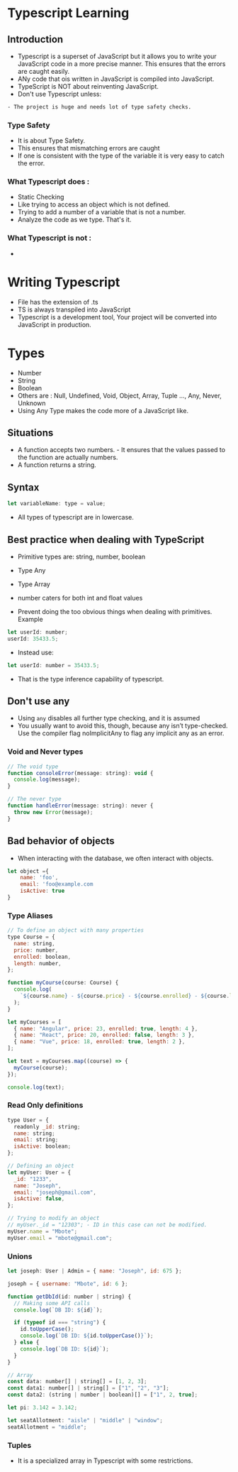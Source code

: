 # Typescript Learning

## Introduction

- Typescript is a superset of JavaScript but it allows you to write your JavaScript code in a more precise manner. This ensures that the errors are caught easily.
- ANy code that ois written in JavaScript is compiled into JavaScript.
- TypeScript is NOT about reinventing JavaScript.
- Don't use Typescript unless:

```sh
- The project is huge and needs lot of type safety checks.
```

### Type Safety

- It is about Type Safety.
- This ensures that mismatching errors are caught
- If one is consistent with the type of the variable it is very easy to catch the error.

### What Typescript does :

- Static Checking
- Like trying to access an object which is not defined.
- Trying to add a number of a variable that is not a number.
- Analyze the code as we type. That's it.

### What Typescript is not :

-

# Writing Typescript

- File has the extension of .ts
- TS is always transpiled into JavaScript
- Typescript is a development tool, Your project will be converted into JavaScript in production.

# Types

- Number
- String
- Boolean
- Others are : Null, Undefined, Void, Object, Array, Tuple ..., Any, Never, Unknown
- Using Any Type makes the code more of a JavaScript like.

## Situations

- A function accepts two numbers. - It ensures that the values passed to the function are actually numbers.
- A function returns a string.

## Syntax

```javascript
let variableName: type = value;
```

- All types of typescript are in lowercase.

## Best practice when dealing with TypeScript

- Primitive types are: string, number, boolean
- Type Any
- Type Array
- number caters for both int and float values

- Prevent doing the too obvious things when dealing with primitives.
  Example

```javascript
let userId: number;
userId: 35433.5;
```

- Instead use:

```javascript
let userId: number = 35433.5;
```

- That is the type inference capability of typescript.

## Don't use any

- Using `any` disables all further type checking, and it is assumed
- You usually want to avoid this, though, because any isn’t type-checked. Use the compiler flag noImplicitAny to flag any implicit any as an error.

### Void and Never types

```javascript
// The void type
function consoleError(message: string): void {
  console.log(message);
}

// The never type
function handleError(message: string): never {
  throw new Error(message);
}
```

## Bad behavior of objects

- When interacting with the database, we often interact with objects.

```javascript
let object ={
    name: 'foo',
    email: 'foo@example.com
    isActive: true
}
```

### Type Aliases

```javascript
// To define an object with many properties
type Course = {
  name: string,
  price: number,
  enrolled: boolean,
  length: number,
};

function myCourse(course: Course) {
  console.log(
    `${course.name} - ${course.price} - ${course.enrolled} - ${course.length}`
  );
}

let myCourses = [
  { name: "Angular", price: 23, enrolled: true, length: 4 },
  { name: "React", price: 20, enrolled: false, length: 3 },
  { name: "Vue", price: 18, enrolled: true, length: 2 },
];

let text = myCourses.map((course) => {
  myCourse(course);
});

console.log(text);
```

### Read Only definitions

```javascript
type User = {
  readonly _id: string;
  name: string;
  email: string;
  isActive: boolean;
};

// Defining an object
let myUser: User = {
  _id: "1233",
  name: "Joseph",
  email: "joseph@gmail.com",
  isActive: false,
};

// Trying to modify an object
// myUser._id = "12303"; - ID in this case can not be modified.
myUser.name = "Mbote";
myUser.email = "mbote@gmail.com";

```

### Unions

```javascript
let joseph: User | Admin = { name: "Joseph", id: 675 };

joseph = { username: "Mbote", id: 6 };

function getDbId(id: number | string) {
  // Making some API calls
  console.log(`DB ID: ${id}`);

  if (typeof id === "string") {
    id.toUpperCase();
    console.log(`DB ID: ${id.toUpperCase()}`);
  } else {
    console.log(`DB ID: ${id}`);
  }
}

// Array
const data: number[] | string[] = [1, 2, 3];
const data1: number[] | string[] = ["1", "2", "3"];
const data2: (string | number | boolean)[] = ["1", 2, true];

let pi: 3.142 = 3.142;

let seatAllotment: "aisle" | "middle" | "window";
seatAllotment = "middle";
```

### Tuples

- It is a specialized array in Typescript with some restrictions.
